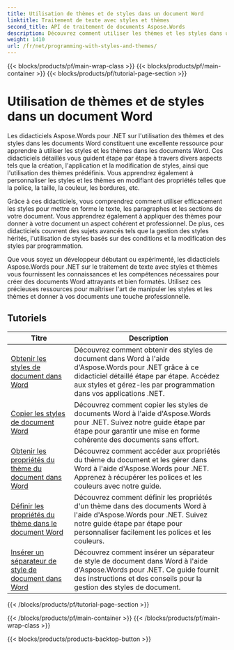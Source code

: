 ```yaml
---
title: Utilisation de thèmes et de styles dans un document Word
linktitle: Traitement de texte avec styles et thèmes
second_title: API de traitement de documents Aspose.Words
description: Découvrez comment utiliser les thèmes et les styles dans un document Word avec Aspose.Words pour .NET. Découvrez comment créer, appliquer et personnaliser des styles et des thèmes dans vos documents Word avec des didacticiels étape par étape et des exemples de code C#.
weight: 1410
url: /fr/net/programming-with-styles-and-themes/
---
```


{{< blocks/products/pf/main-wrap-class >}}
{{< blocks/products/pf/main-container >}}
{{< blocks/products/pf/tutorial-page-section >}}

# Utilisation de thèmes et de styles dans un document Word

Les didacticiels Aspose.Words pour .NET sur l'utilisation des thèmes et des styles dans les documents Word constituent une excellente ressource pour apprendre à utiliser les styles et les thèmes dans les documents Word. Ces didacticiels détaillés vous guident étape par étape à travers divers aspects tels que la création, l'application et la modification de styles, ainsi que l'utilisation des thèmes prédéfinis. Vous apprendrez également à personnaliser les styles et les thèmes en modifiant des propriétés telles que la police, la taille, la couleur, les bordures, etc.

Grâce à ces didacticiels, vous comprendrez comment utiliser efficacement les styles pour mettre en forme le texte, les paragraphes et les sections de votre document. Vous apprendrez également à appliquer des thèmes pour donner à votre document un aspect cohérent et professionnel. De plus, ces didacticiels couvrent des sujets avancés tels que la gestion des styles hérités, l'utilisation de styles basés sur des conditions et la modification des styles par programmation.

Que vous soyez un développeur débutant ou expérimenté, les didacticiels Aspose.Words pour .NET sur le traitement de texte avec styles et thèmes vous fournissent les connaissances et les compétences nécessaires pour créer des documents Word attrayants et bien formatés. Utilisez ces précieuses ressources pour maîtriser l'art de manipuler les styles et les thèmes et donner à vos documents une touche professionnelle.

 ## Tutoriels
| Titre | Description |
| --- | --- |
| [Obtenir les styles de document dans Word](./access-styles/) | Découvrez comment obtenir des styles de document dans Word à l'aide d'Aspose.Words pour .NET grâce à ce didacticiel détaillé étape par étape. Accédez aux styles et gérez-les par programmation dans vos applications .NET. |
| [Copier les styles de document Word](./copy-styles/) | Découvrez comment copier les styles de documents Word à l'aide d'Aspose.Words pour .NET. Suivez notre guide étape par étape pour garantir une mise en forme cohérente des documents sans effort. |
| [Obtenir les propriétés du thème du document dans Word](./get-theme-properties/) | Découvrez comment accéder aux propriétés du thème du document et les gérer dans Word à l'aide d'Aspose.Words pour .NET. Apprenez à récupérer les polices et les couleurs avec notre guide. |
| [Définir les propriétés du thème dans le document Word](./set-theme-properties/) | Découvrez comment définir les propriétés d'un thème dans des documents Word à l'aide d'Aspose.Words pour .NET. Suivez notre guide étape par étape pour personnaliser facilement les polices et les couleurs. |
| [Insérer un séparateur de style de document dans Word](./insert-style-separator/) | Découvrez comment insérer un séparateur de style de document dans Word à l'aide d'Aspose.Words pour .NET. Ce guide fournit des instructions et des conseils pour la gestion des styles de document. |
{{< /blocks/products/pf/tutorial-page-section >}}

{{< /blocks/products/pf/main-container >}}
{{< /blocks/products/pf/main-wrap-class >}}

{{< blocks/products/products-backtop-button >}}
